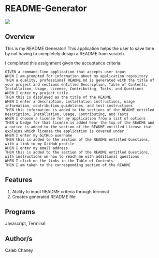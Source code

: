 # README-Generator
![](image2/Screen%20Shot%202020-09-28%20at%2010.35.22%20AM.png)
## Overview
This is my README Generator! This application helps the user to save time by not having to completely design a README from scratch. 

I completed this assignment given the acceptance criteria: 

```
GIVEN a command-line application that accepts user input
WHEN I am prompted for information about my application repository
THEN a quality, professional README.md is generated with the title of your project and sections entitled Description, Table of Contents, Installation, Usage, License, Contributing, Tests, and Questions
WHEN I enter my project title
THEN this is displayed as the title of the README
WHEN I enter a description, installation instructions, usage information, contribution guidelines, and test instructions
THEN this information is added to the sections of the README entitled Description, Installation, Usage, Contributing, and Tests
WHEN I choose a license for my application from a list of options
THEN a badge for that license is added hear the top of the README and a notice is added to the section of the README entitled License that explains which license the application is covered under
WHEN I enter my GitHub username
THEN this is added to the section of the README entitled Questions, with a link to my GitHub profile
WHEN I enter my email address
THEN this is added to the section of the README entitled Questions, with instructions on how to reach me with additional questions
WHEN I click on the links in the Table of Contents
THEN I am taken to the corresponding section of the README
```

## Features
1) Ability to input README criteria through terminal 
2) Creates generated README file

## Programs 
Javascript, Terminal

## Author/s
Caleb Chaney

